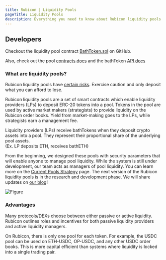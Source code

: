```yaml
---
title: Rubicon | Liquidity Pools
pageTitle: Liquidity Pools
description: Everything you need to know about Rubicon liquidity pools
---
```


## Developers

Checkout the liquidity pool contract [BathToken.sol](https://github.com/RubiconDeFi/rubicon-protocol-v1/blob/master/contracts/rubiconPools/BathToken.sol) on GitHub.

Also, check out the pool [contracts docs](/docs/protocol/rubicon-pools/rubicon-pools) and the bathToken [API docs](/docs/api/subgraphs/bathtoken-api)

### What are liquidity pools?

Rubicon liquidity pools have [certain risks](/docs/protocol/rubicon-pools/risks). Exercise caution and only deposit what you can afford to lose.

Rubicon liquidity pools are a set of smart contracts which enable liquidity providers (LPs) to deposit ERC-20 tokens into a pool. Tokens in the pool are used by active market makers (strategists) to provide liquidity on the Rubicon order books. Yield from market-making goes to the LPs, while strategists earn a management fee.

Liquidity providers (LPs) receive bathTokens when they deposit crypto assets into a pool. They represent their proportional share of the underlying pool assets.\
(Ex. LP deposits ETH, receives bathETH)

From the beginning, we designed these pools with security parameters that will enable anyone to manage pool liquidity. While the system is still under development, our team acts as managers of pool liquidity. You can learn more on the [Current Pools Strategy](/docs/guides/liquidity-pools/current-pools-strategy) page. The next version of the Rubicon liquidity pools is in the research and development phase. We will share updates on [our blog](https://mirror.xyz/rubicon.eth)!

![Figure](/assets/image(3).png)

### Advantages

Many protocols/DEXs choose between either passive or active liquidity. Rubicon outlines roles and incentives for both passive liquidity providers and active liquidity managers.

On Rubicon, there is only one pool for each token. For example, the USDC pool can be used on ETH-USDC, OP-USDC, and any other USDC order books. This is more capital efficient than systems where liquidity is locked into a single trading pair.
